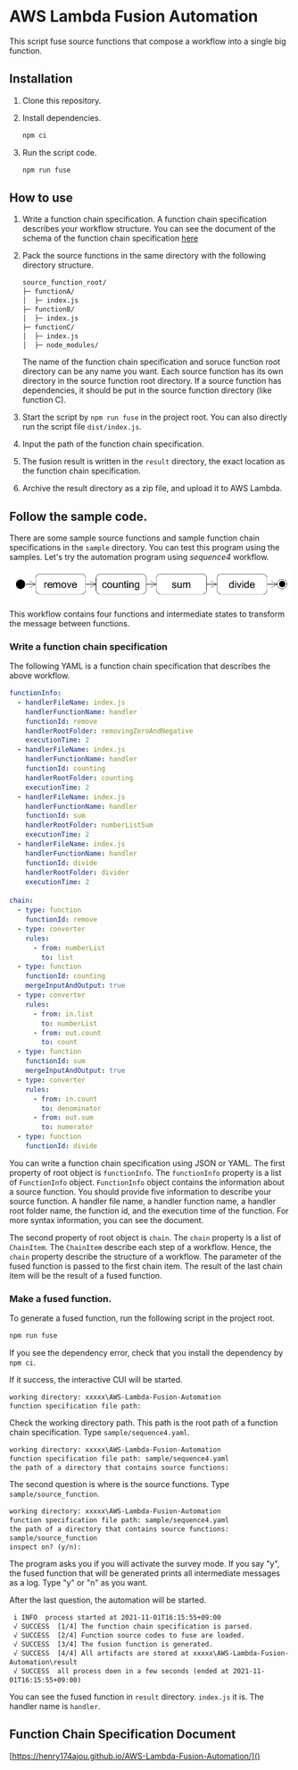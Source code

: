 # AWS Lambda Fusion Automation

This script fuse source functions that compose a workflow into a single big function.



## Installation

1. Clone this repository.

2. Install dependencies.

   ```bash
   npm ci
   ```
   
3. Run the script code.

   ```bash
   npm run fuse
   ```

   

## How to use

1. Write a function chain specification. A function chain specification describes your workflow structure. You can see the document of the schema of the function chain specification [here](https://henry174ajou.github.io/AWS-Lambda-Fusion-Automation/)
   
2. Pack the source functions in the same directory with the following directory structure.

   ```
   source_function_root/
   ├─ functionA/
   │  ├─ index.js
   ├─ functionB/
   │  ├─ index.js
   ├─ functionC/
   │  ├─ index.js
   │  ├─ node_modules/
   ```
   The name of the function chain specification and soruce function root directory can be any name you want. Each source function has its own directory in the source function root directory. If a source function has dependencies, it should be put in the source function directory (like function C).
   
3. Start the script by `npm run fuse` in the project root. You can also directly run the script file `dist/index.js`.

4. Input the path of the function chain specification.

5. The fusion result is written in the `result` directory, the exact location as the function chain specification.

6. Archive the result directory as a zip file, and upload it to AWS Lambda.

## Follow the sample code.

There are some sample source functions and sample function chain specifications in the `sample` directory. You can test this program using the samples. Let's try the automation program using _sequence4_ workflow.

![sequence4](image_for_readme/sequence4.png)

This workflow contains four functions and intermediate states to transform the message between functions.

### Write a function chain specification

The following YAML is a function chain specification that describes the above workflow.

```YAML	
functionInfo:
  - handlerFileName: index.js
    handlerFunctionName: handler
    functionId: remove
    handlerRootFolder: removingZeroAndNegative
    executionTime: 2
  - handlerFileName: index.js
    handlerFunctionName: handler
    functionId: counting
    handlerRootFolder: counting
    executionTime: 2
  - handlerFileName: index.js
    handlerFunctionName: handler
    functionId: sum
    handlerRootFolder: numberListSum
    executionTime: 2
  - handlerFileName: index.js
    handlerFunctionName: handler
    functionId: divide
    handlerRootFolder: divider
    executionTime: 2

chain:
  - type: function
    functionId: remove
  - type: converter
    rules:
      - from: numberList
        to: list
  - type: function
    functionId: counting
    mergeInputAndOutput: true
  - type: converter
    rules:
      - from: in.list
        to: numberList
      - from: out.count
        to: count
  - type: function
    functionId: sum
    mergeInputAndOutput: true
  - type: converter
    rules:
      - from: in.count
        to: denominator
      - from: out.sum
        to: numerator
  - type: function
    functionId: divide
```

You can write a function chain specification using JSON or YAML. The first property of root object is `functionInfo`. The `functionInfo` property is a list of `FunctionInfo` object. `FunctionInfo` object contains the information about a source function. You should provide five information to describe your source function. A handler file name, a handler function name, a handler root folder name, the function id, and the execution time of the function. For more syntax information, you can see the document.

The second property of root object is `chain`. The `chain` property is a list of `ChainItem`. The `ChainItem` describe each step of a workflow. Hence, the `chain` property describe the structure of a workflow. The parameter of the fused function is passed to the first chain item. The result of the last chain item will be the result of a fused function.



### Make a fused function.

To generate a fused function, run the following script in the project root.

```bash
npm run fuse
```

If you see the dependency error, check that you install the dependency by `npm ci`.

If it success, the interactive CUI will be started. 

```
working directory: xxxxx\AWS-Lambda-Fusion-Automation
function specification file path:
```

Check the working directory path. This path is the root path of a function chain specification. Type `sample/sequence4.yaml`.

```
working directory: xxxxx\AWS-Lambda-Fusion-Automation
function specification file path: sample/sequence4.yaml
the path of a directory that contains source functions:
```

The second question is where is the source functions. Type `sample/source_function`.

```
working directory: xxxxx\AWS-Lambda-Fusion-Automation
function specification file path: sample/sequence4.yaml
the path of a directory that contains source functions: sample/source_function
inspect on? (y/n):
```

The program asks you if you will activate the survey mode. If you say "y", the fused function that will be generated prints all intermediate messages as a log. Type "y" or "n" as you want.

After the last question, the automation will be started.

```
 i INFO  process started at 2021-11-01T16:15:55+09:00
 √ SUCCESS  [1/4] The function chain specification is parsed.
 √ SUCCESS  [2/4] Function source codes to fuse are loaded.
 √ SUCCESS  [3/4] The fusion function is generated.
 √ SUCCESS  [4/4] All artifacts are stored at xxxxx\AWS-Lambda-Fusion-Automation\result
 √ SUCCESS  all process doen in a few seconds (ended at 2021-11-01T16:15:55+09:00)
```

You can see the fused function in `result` directory. `index.js` it is. The handler name is `handler`.

## Function Chain Specification Document

[https://henry174ajou.github.io/AWS-Lambda-Fusion-Automation/]()